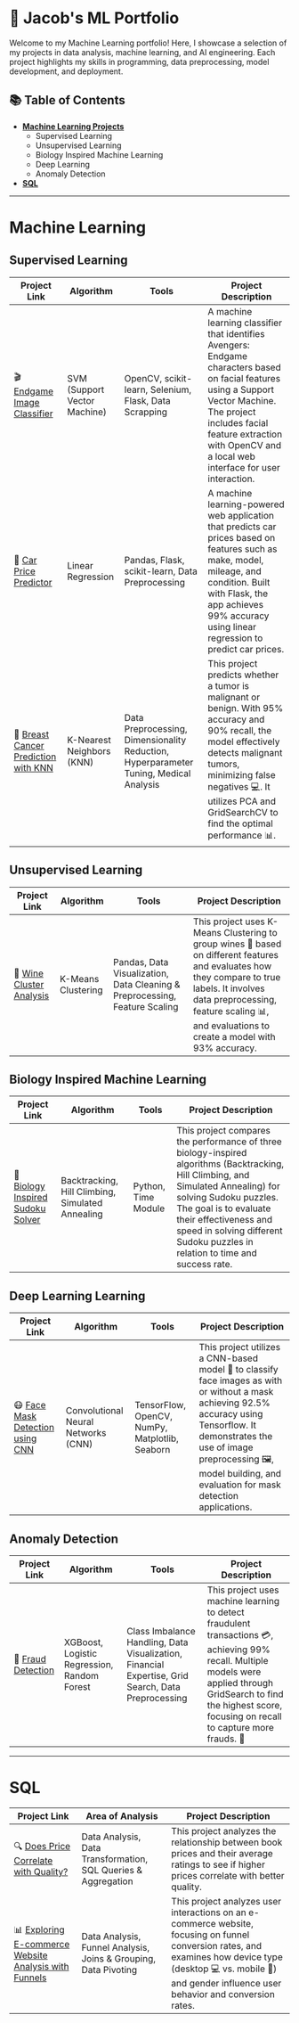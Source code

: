 # 🧠 Jacob's ML Portfolio
Welcome to my Machine Learning portfolio! Here, I showcase a selection of my projects in data analysis, machine learning, and AI engineering. Each project highlights my skills in programming, data preprocessing, model development, and deployment.

## 📚 Table of Contents
- [**Machine Learning Projects**](#machine-learning)
  - Supervised Learning
  - Unsupervised Learning
  - Biology Inspired Machine Learning
  - Deep Learning
  - Anomaly Detection
- [**SQL**](#sql)
<!--
- [**Python**](#python)
  - Reinforced Learning
  - Time Series Analysis
  - Ensemble Methods
  -->


  <!--
- Visualization
- Data Manipulation & Cleaning
- Data Preprocessing & Feature Engineering
- Cloud Computing?
- Big Data?
-->


***

# Machine Learning

## Supervised Learning

| Project Link | Algorithm | Tools | Project Description |
|---|---|---|---|
| 🎬 [Endgame Image Classifier](https://github.com/JacobV2001/Avengers-EndGame-Image-Classification) | SVM (Support Vector Machine) | OpenCV, scikit-learn, Selenium, Flask, Data Scrapping | A machine learning classifier that identifies Avengers: Endgame characters based on facial features using a Support Vector Machine. The project includes facial feature extraction with OpenCV and a local web interface for user interaction. |
| 🚗 [Car Price Predictor](https://github.com/JacobV2001/Car_Prices_Predictor) | Linear Regression | Pandas, Flask, scikit-learn, Data Preprocessing | A machine learning-powered web application that predicts car prices based on features such as make, model, mileage, and condition. Built with Flask, the app achieves 99% accuracy using linear regression to predict car prices. |
| 🎯 [Breast Cancer Prediction with KNN](https://github.com/JacobV2001/Machine-Learning-Projects/tree/main/Breast%20Cancer%20Classification%20KNN) | K-Nearest Neighbors (KNN) | Data Preprocessing, Dimensionality Reduction, Hyperparameter Tuning, Medical Analysis | This project predicts whether a tumor is malignant or benign. With 95% accuracy and 90% recall, the model effectively detects malignant tumors, minimizing false negatives 💻. It utilizes PCA and GridSearchCV to find the optimal performance 📊.|


## Unsupervised Learning

| Project Link | Algorithm | Tools | Project Description |
|---|---|---|---|
| 🍷 [Wine Cluster Analysis](https://github.com/JacobV2001/Machine-Learning-Projects/tree/main/Wine%20KMeans%20Clustering%20Analysis) | K-Means Clustering | Pandas, Data Visualization, Data Cleaning & Preprocessing, Feature Scaling | This project uses K-Means Clustering to group wines 🍷 based on different features and evaluates how they compare to true labels. It involves data preprocessing, feature scaling 📊, and evaluations to create a model with 93% accuracy. |

## Biology Inspired Machine Learning

| Project Link | Algorithm | Tools | Project Description |
|---|---|---|---|
| 🧩 [Biology Inspired Sudoku Solver](https://github.com/JacobV2001/Artificial-Intelligence-Projects/tree/main/Sudoku_Solver) | Backtracking, Hill Climbing, Simulated Annealing | Python, Time Module | This project compares the performance of three biology-inspired algorithms (Backtracking, Hill Climbing, and Simulated Annealing) for solving Sudoku puzzles. The goal is to evaluate their effectiveness and speed in solving different Sudoku puzzles in relation to time and success rate. |

##  Deep Learning Learning

| Project Link | Algorithm | Tools | Project Description |
|---|---|---|---|
| 😷 [Face Mask Detection using CNN](https://github.com/JacobV2001/Machine-Learning-Projects/tree/main/Face%20Mask%20Detection%20CNN) | Convolutional Neural Networks (CNN) | TensorFlow, OpenCV, NumPy, Matplotlib, Seaborn | This project utilizes a CNN-based model 🧠 to classify face images as with or without a mask achieving 92.5% accuracy using Tensorflow. It demonstrates the use of image preprocessing 🖼️, model building, and evaluation for mask detection applications.  |

## Anomaly Detection

| Project Link | Algorithm | Tools | Project Description |
|--------------|-----------|-------|---------------------|
| 🚨 [Fraud Detection](https://github.com/JacobV2001/Machine-Learning-Projects/tree/main/Credit%20Card%20Fraud%20Detection) | XGBoost, Logistic Regression, Random Forest | Class Imbalance Handling, Data Visualization, Financial Expertise, Grid Search, Data Preprocessing | This project uses machine learning to detect fraudulent transactions 💳, achieving 99% recall. Multiple models were applied through GridSearch to find the highest score, focusing on recall to capture more frauds. 🚨 |



<!--

##  Reinforced Learning

| Project Link | Algorithm | Tools | Project Description |
|---|---|---|---|
-->

***

# SQL 


| Project Link | Area of Analysis | Project Description | 
| --- | --- | --- |
| 🔍 [Does Price Correlate with Quality?](https://github.com/JacobV2001/DS_Books_SQL_Analysis) | Data Analysis, Data Transformation, SQL Queries & Aggregation | This project analyzes the relationship between book prices and their average ratings to see if higher prices correlate with better quality. |
| 📊 [Exploring E-commerce Website Analysis with Funnels](https://github.com/JacobV2001/E-Commerse_-SQL_Analysis/tree/main) | Data Analysis, Funnel Analysis, Joins & Grouping, Data Pivoting | This project analyzes user interactions on an e-commerce website, focusing on funnel conversion rates, and examines how device type (desktop 💻 vs. mobile 📱) and gender influence user behavior and conversion rates. |
<!--
***

# Python 

| Project Link | Area of Analysis | Project Description | 
|---|---|---|
-->
